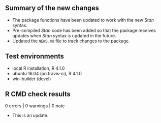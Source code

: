 ## Summary of the new changes
* The package functions have been updated to work with the new *Stan* syntax.
* Pre-compiled *Stan* code has been added so that the package receives updates when *Stan* syntax is updated in the future.
* Updated the `NEWS.md` file to track changes to the package.

## Test environments
* local R installation, R 4.1.0
* ubuntu 16.04 (on travis-ci), R 4.1.0
* win-builder (devel)

## R CMD check results

0 errors | 0 warnings | 0 note

* This is an update.
